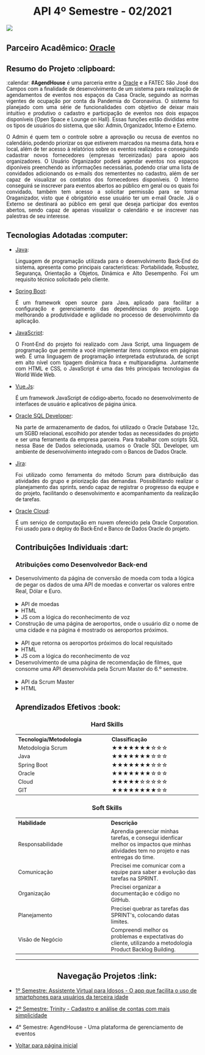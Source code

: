 
<html>
<body>
  
  <h1 align="center"> API 4º Semestre - 02/2021</h1>
<a href="https://github.com/API-4-SEMESTRE/PROJETO-API"><img src="https://img.shields.io/badge/GitHub-Repositório Projeto-181717?style=for-the-badge&logo=github"></a>

  <h2> Parceiro Acadêmico: <a href="https://www.oracle.com/br/index.html">Oracle</a></h2>
  
  <h2 style="font-family:roboto;"> Resumo do Projeto :clipboard:</h2>
  
  <p align="justify" style="font-family:roboto;"> :calendar: <b>#AgendHouse</b> é uma parceria entre a <a href="https://www.oracle.com/br/index.html">Oracle</a> e a FATEC São José dos Campos com a finalidade de desenvolvimento de um sistema para realização de agendamentos de eventos nos espaços da Casa Oracle, seguindo as normas vigentes de ocupação por conta da Pandemia do Coronavírus. O sistema foi planejado com uma série de funcionalidades com objetivo de deixar mais intuitivo e produtivo o cadastro e participação de eventos nos dois espaços disponíveis (Open Space e Lounge on Hall). Essas funções estão divididas entre os tipos de usuários do sistema, que são: Admin, Organizador, Interno e Externo.</p>
  <p align="justify" style="font-family:roboto;"> O Admin é quem tem o controle sobre a aprovação ou recusa de eventos no calendário, podendo priorizar os que estiverem marcados na mesma data, hora e local, além de ter acesso à relatórios sobre os eventos realizados e conseguindo cadastrar novos fornecedores (empresas terceirizadas) para apoio aos organizadores. O Usuário Organizador poderá agendar eventos nos espaços diponíveis preenchendo as informações necessárias, podendo criar uma lista de convidados adicionando os e-mails dos remententes no cadastro, além de ser capaz de visualizar os contatos dos fornecedores disponíveis. O Interno conseguirá se inscrever para eventos abertos ao público em geral ou os quais foi convidado, também tem acesso a solicitar permissão para se tornar Oraganizador, visto que é obrigatório esse usuário ter um e-mail Oracle. Já o Externo se destinará ao público em geral que deseja participar dos eventos abertos, sendo capaz de apenas visualizar o calendário e se inscrever nas palestras de seu interesse.</p>
  
  <h2 style="font-family:roboto;"> Tecnologias Adotadas :computer:</h2>
   
  <ul>
  <li><a href="https://www.java.com/pt_BR/">Java</a>:
    <p align="justify" style="font-family:roboto;"> Linguagem de programação utilizada para o desenvolvimento Back-End do sistema, apresenta como principais características: Portabilidade, Robustez, Segurança, Orientação a Objetos, Dinâmica e Alto Desempenho. Foi um requisito técnico solicitado pelo cliente.</p></li>
    
  <li><a href="https://spring.io/">Spring Boot</a>:
    <p align="justify" style="font-family:roboto;"> É um framework open source para Java, aplicado para facilitar a configuração e gerenciamento das dependências do projeto. Logo melhorando a produtividade e agilidade no processo de desenvolvimnto da aplicação.</p></li>
    
  <li><a href="https://angular.io/">JavaScript</a>:
    <p align="justify" style="font-family:roboto;"> O Front-End do projeto foi realizado com Java Script, uma linguagem de programação que permite a você implementar itens complexos em páginas web. É uma linguagem de programação interpretada estruturada, de script em alto nível com tipagem dinâmica fraca e multiparadigma. Juntamente com HTML e CSS, o JavaScript é uma das três principais tecnologias da World Wide Web.</p></li>
    
  <li><a href="https://miragejs.com/">Vue.Js</a>:
   <p align="justify" style="font-family:roboto;"> É um framework JavaScript de código-aberto, focado no desenvolvimento de interfaces de usuário e aplicativos de página única.</p></li>
      
  <li><a href="https://www.oracle.com/tools/downloads/sqldev-downloads.html">Oracle SQL Developer</a>:
  <p align="justify" style="font-family:roboto;"> Na parte de armazenamento de dados, foi utilizado o Oracle Database 12c, um SGBD relacional, escolhido por atender todas as necessidades do projeto e ser uma ferramenta da empresa parceira. Para trabalhar com scripts SQL nessa Base de Dados selecionada, usamos o Oracle SQL Developer, um ambiente de desenvolvimento integrado com o Bancos de Dados Oracle.</p></li>
          
  <li><a href="https://vempracasa.atlassian.net/">Jira</a>:
  <p align="justify" style="font-family:roboto;"> Foi utilizado como ferramenta do método Scrum para distribuição das atividades do grupo e priorização das demandas. Possibilitando realizar o planejamento das sprints, sendo capaz de registrar o progresso da equipe e do projeto, facilitando o desenvolvimento e acompanhamento da realização de tarefas.</p></li>
       
  <li><a href="https://www.oracle.com/br/cloud/">Oracle Cloud</a>:
   <p align="justify" style="font-family:roboto;"> É um serviço de computação em nuvem oferecido pela Oracle Corporation. Foi usado para o deploy do Back-End e Banco de Dados Oracle do projeto.</p></li>
 
  
  <h2 style="font-family:roboto;"> Contribuições Individuais :dart:</h2>
  
  <h3> Atribuições como Desenvolvedor Back-end</h3>
  <li> Desenvolvimento da página de conversão de moeda com toda a lógica de pegar os dados de uma API de moedas e convertar os valores entre Real, Dólar e Euro.<br><br>
  
  <details>
  <summary>API de moedas</summary>
  <br>
   <img style="border-radius: 50%;" src="https://github.com/gatimoteo/Portifolio/blob/main/images/api1-moeda-api.png" width="800px;" alt=""/>
  </details>

  <details>
  <summary>HTML</summary>
  <br>
   <img style="border-radius: 50%;" src="https://github.com/gatimoteo/Portifolio/blob/main/images/html.png" width="800px;" alt=""/>
  </details>

  <details>
  <summary>JS com a lógica do reconhecimento de voz</summary>
  <br>
   <img style="border-radius: 50%;" src="https://github.com/gatimoteo/Portifolio/blob/main/images/js.png" width="800px;" alt=""/>
  </details>
  

  <li> Construção de uma página de aeroportos, onde o usuário diz o nome de uma cidade e na página é mostrado os aeroportos próximos.<br><br>
  
  <details>
  <summary>API que retorna os aeroportos próximos do local requisitado</summary>
  <br>
   <img style="border-radius: 50%;" src="https://github.com/gatimoteo/Portifolio/blob/main/images/api1-aeroporto-api.png" width="800px;" alt=""/>
  </details>

  <details>
  <summary>HTML</summary>
  <br>
   <img style="border-radius: 50%;" src="https://github.com/gatimoteo/Portifolio/blob/main/images/api1-aeroporto-html.png" width="800px;" alt=""/>
  </details>

  <details>
  <summary>JS com a lógica do reconhecimento de voz</summary>
  <br>
   <img style="border-radius: 50%;" src="https://github.com/gatimoteo/Portifolio/blob/main/images/api1-aeroporto-voice.png" width="500px;" alt=""/>
  </details>
  

  <li> Desenvolvimento de uma página de recomendação de filmes, que consome uma API desenvolvida pela Scrum Master do 6.º semestre.<br><br>

  <details>
  <summary>API da Scrum Master</summary>
  <br>
   <img style="border-radius: 50%;" src="https://github.com/gatimoteo/Portifolio/blob/main/images/api1-filme-api.png" width="800px;" alt=""/>
  </details>

  <details>
  <summary>HTML</summary>
  <br>
   <img style="border-radius: 50%;" src="https://github.com/gatimoteo/Portifolio/blob/main/images/api1-filme-html.png" width="800px;" alt=""/>
  </details>
   
  <h2 style="font-family:roboto;"> Aprendizados Efetivos :book:</h2>   
  
  <h3 align="center"> Hard Skills </h3>
  <table align="center">
    <tr>
      <th width="300px">Tecnologia/Metodologia</th>
      <th width="300px">Classificação</th>
    </tr>
    <tr>
      <td>Metodologia Scrum</td>
      <td>★★★★★★★☆☆☆</td>
    </tr>
    <tr>
      <td>Java</td>
      <td>★★★★★★★☆☆☆</td>
    </tr>
    <tr>
      <td>Spring Boot</td>
      <td>★★★★★★★☆☆☆</td>
    </tr>
    <tr>
      <td>Oracle</td>
      <td>★★★★★★★☆☆☆</td>
    </tr>
    <tr>
      <td>Cloud</td>
      <td>★★★★★☆☆☆☆☆</td>
    </tr>
     <tr>
      <td>GIT</td>
      <td>★★★★★★★★☆☆</td>
    </tr>
  </table>
  
  <h3 align="center">Soft Skills</h3>
    <table align="center">
    <tr>
      <th width="300px">Habilidade</th>
      <th width="300px">Descrição</th>
    </tr>
    <tr>
      <td>Responsabilidade</td>
      <td>Aprendia gerenciar minhas tarefas, e consegui idenficar melhor os impactos que minhas atividades tem no projeto e nas entregas do time.</td>
    </tr>
    <tr>
      <td>Comunicação</td>
      <td>Precisei me comunicar com a equipe para saber a evolução das tarefas na SPRINT.</td>
    </tr>
    <tr>
      <td>Organização</td>
      <td>Precisei organizar a documentação e código no GitHub.</td>
    </tr>
    <tr>
      <td>Planejamento</td>
      <td>Precisei quebrar as tarefas das SPRINT's, colocando datas limites.</td>
    </tr>
    <tr>
      <td>Visão de Negócio</td>
      <td>Compreendi melhor os problemas e expectativas do cliente, utilizando a metodologia Product Backlog Building.</td>
    </tr>
  </table>
  
---

 <h2 align="center"> Navegação Projetos :link:</h2>
 
   <p align="justify" style="font-family:roboto;"><li><a href="https://github.com/GabrielSG20/Portfolio/blob/main/API_1.md"> 1º Semestre: Assistente Virtual para Idosos - O app que facilita o uso de smartphones para usuários da terceira idade</a></li></p>
   <p align="justify" style="font-family:roboto;"><li><a href="https://github.com/GabrielSG20/Portfolio/blob/main/API_2.md"> 2º Semestre: Trinity - Cadastro e análise de contas com mais simplicidade</a></li></p>
   <p align="justify" style="font-family:roboto;"><li>4° Semestre: AgendHouse - Uma plataforma de gerenciamento de eventos</li></p>
   <p align="justify" style="font-family:roboto;"><li><a href="https://github.com/GabrielSG20/Portfolio/blob/main/README.md"> Voltar para página inicial</a></li></p>

</body>
</html>
